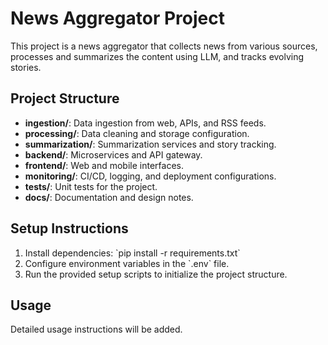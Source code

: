 # News Aggregator Project

This project is a news aggregator that collects news from various sources,
processes and summarizes the content using LLM, and tracks evolving stories.

## Project Structure
- **ingestion/**: Data ingestion from web, APIs, and RSS feeds.
- **processing/**: Data cleaning and storage configuration.
- **summarization/**: Summarization services and story tracking.
- **backend/**: Microservices and API gateway.
- **frontend/**: Web and mobile interfaces.
- **monitoring/**: CI/CD, logging, and deployment configurations.
- **tests/**: Unit tests for the project.
- **docs/**: Documentation and design notes.

## Setup Instructions
1. Install dependencies: \`pip install -r requirements.txt\`
2. Configure environment variables in the \`.env\` file.
3. Run the provided setup scripts to initialize the project structure.

## Usage
Detailed usage instructions will be added.
